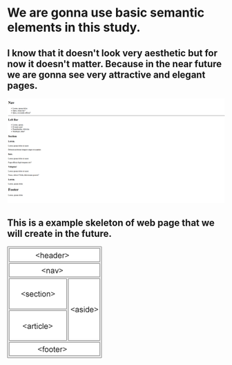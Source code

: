 # We are gonna use basic semantic elements in this study.

## I know that it doesn't look very aesthetic but for now it doesn't matter. Because in the near future we are gonna see very attractive and elegant pages. 

![semantic-tags-using](pictures/semantic-tags-using.png)

## This is a example skeleton of web page that we will create in the future.

![semantic-elements](pictures/semantic-elements.gif)